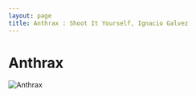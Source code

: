 ```yaml
---
layout: page
title: Anthrax : Shoot It Yourself, Ignacio Galvez
---
```


# Anthrax

![Anthrax](http://assets.farmhouse.co/publishing/1-shoot-it-yourself/images/anthrax-1.jpg)
